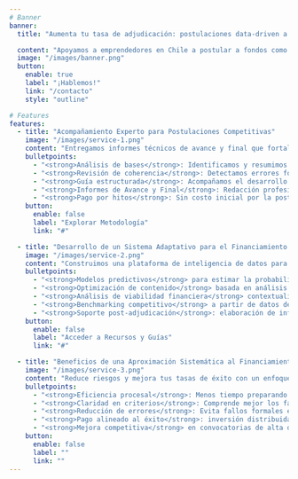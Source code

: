 ```yaml
---
# Banner
banner:
  title: "Aumenta tu tasa de adjudicación: postulaciones data-driven a fondos concursables <span class=\"double-underline\">gratis.</span>"

  content: "Apoyamos a emprendedores en Chile a postular a fondos como CORFO, usando modelos inteligentes y datos estructurados para aumentar sus probabilidades de éxito. Operamos bajo un modelo Success Fee: sin costo inicial para ti, pagas en función de hitos vinculados a la entrega de informes de avance y final del proyecto adjudicado."
  image: "/images/banner.png"
  button:
    enable: true
    label: "¡Hablemos!"
    link: "/contacto"
    style: "outline"

# Features
features:
  - title: "Acompañamiento Experto para Postulaciones Competitivas"
    image: "/images/service-1.png"
    content: "Entregamos informes técnicos de avance y final que fortalece tu ejecució del proyecto adjudicado. Nuestro cobro se alinea al éxito: facturamos tras la adjudicación y por cada hito de informe aprobado."
    bulletpoints:
      - "<strong>Análisis de bases</strong>: Identificamos y resumimos requisitos clave y focalizaciones de convocatorias como CORFO."
      - "<strong>Revisión de coherencia</strong>: Detectamos errores formales y desajustes antes del envío."
      - "<strong>Guía estructurada</strong>: Acompañamos el desarrollo de secciones críticas del formulario."
      - "<strong>Informes de Avance y Final</strong>: Redacción profesional conforme a instrucciones de CORFO."
      - "<strong>Pago por hitos</strong>: Sin costo inicial por la postulación, define tres entregables sincronizados con tus desembolsos."
    button:
      enable: false
      label: "Explorar Metodología"
      link: "#"

  - title: "Desarrollo de un Sistema Adaptativo para el Financiamiento Estratégico"
    image: "/images/service-2.png"
    content: "Construimos una plataforma de inteligencia de datos para financiamiento, con modelos predictivos y ciclo de aprendizaje propietario. Incluye soporte futuro en informes técnicos y seguimiento post-adjudicación."
    bulletpoints:
      - "<strong>Modelos predictivos</strong> para estimar la probabilidad de adjudicación."
      - "<strong>Optimización de contenido</strong> basada en análisis de resultados previos."
      - "<strong>Análisis de viabilidad financiera</strong> contextualizado al mercado chileno."
      - "<strong>Benchmarking competitivo</strong> a partir de datos del ecosistema."
      - "<strong>Soporte post-adjudicación</strong>: elaboración de informes de avance y final."
    button:
      enable: false
      label: "Acceder a Recursos y Guías"
      link: "#"

  - title: "Beneficios de una Aproximación Sistemática al Financiamiento de Proyectos"
    image: "/images/service-3.png"
    content: "Reduce riesgos y mejora tus tasas de éxito con un enfoque estructurado que combina análisis detallado, seguimiento metodológico e informes profesionales."
    bulletpoints:
      - "<strong>Eficiencia procesal</strong>: Menos tiempo preparando propuestas complejas."
      - "<strong>Claridad en criterios</strong>: Comprende mejor los factores de evaluación."
      - "<strong>Reducción de errores</strong>: Evita fallos formales e inconsistencias."
      - "<strong>Pago alineado al éxito</strong>: inversión distribuida en hitos de informes, sin riesgo inicial."
      - "<strong>Mejora competitiva</strong> en convocatorias de alta demanda."
    button:
      enable: false
      label: ""
      link: ""
---
```

